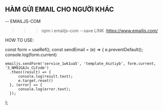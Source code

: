 ## HÀM GỬI EMAIL CHO NGƯỜI KHÁC 
  -- EMAILJS-COM
  >>> npm i emailjs-com --save
  >>> LINK :https://www.emailjs.com/

  HOW TO USE:

 const form = useRef();
  const sendEmail = (e) => {
    e.preventDefault();
    console.log(form.current)

    emailjs.sendForm('service_1wk1ua5', 'template_4sztiyb', form.current, '3_NM92GAJv_CLFzdm')
      .then((result) => {
          console.log(result.text);
          e.target.reset()
      }, (error) => {
          console.log(error.text);
      });
  };